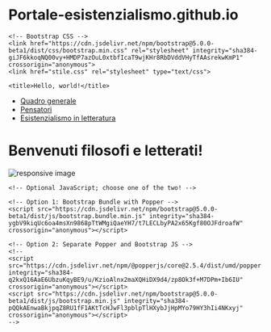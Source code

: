 # Portale-esistenzialismo.github.io<!doctype html>
<html lang="en">
  <head>
    <!-- Required meta tags -->
    <meta charset="utf-8">
    <meta name="viewport" content="width=device-width, initial-scale=1">

    <!-- Bootstrap CSS -->
    <link href="https://cdn.jsdelivr.net/npm/bootstrap@5.0.0-beta1/dist/css/bootstrap.min.css" rel="stylesheet" integrity="sha384-giJF6kkoqNQ00vy+HMDP7azOuL0xtbfIcaT9wjKHr8RbDVddVHyTfAAsrekwKmP1" crossorigin="anonymous">
    <link href="stile.css" rel="stylesheet" type="text/css">

    <title>Hello, world!</title>
  </head>
  <body>
    <ul class="nav justify-content-center">
  <li class="nav-item">
    <a class="nav-link active" aria-current="page" href="quadrogenerale.html">Quadro generale</a>
  </li>
  <li class="nav-item">
    <a class="nav-link" href="pensatori.html">Pensatori</a>
  </li>
  <li class="nav-item">
    <a class="nav-link" href="esistenzialismoinletteratura.html">Esistenzialismo in letteratura</a>
  </li>
</ul>
    <h1>Benvenuti filosofi e letterati!</h1> 
    <img src="1586276346567_Filosofia-800x520.jpg" class="img-fluid" alt="responsive image">


    <!-- Optional JavaScript; choose one of the two! -->

    <!-- Option 1: Bootstrap Bundle with Popper -->
    <script src="https://cdn.jsdelivr.net/npm/bootstrap@5.0.0-beta1/dist/js/bootstrap.bundle.min.js" integrity="sha384-ygbV9kiqUc6oa4msXn9868pTtWMgiQaeYH7/t7LECLbyPA2x65Kgf80OJFdroafW" crossorigin="anonymous"></script>

    <!-- Option 2: Separate Popper and Bootstrap JS -->
    <!--
    <script src="https://cdn.jsdelivr.net/npm/@popperjs/core@2.5.4/dist/umd/popper.min.js" integrity="sha384-q2kxQ16AaE6UbzuKqyBE9/u/KzioAlnx2maXQHiDX9d4/zp8Ok3f+M7DPm+Ib6IU" crossorigin="anonymous"></script>
    <script src="https://cdn.jsdelivr.net/npm/bootstrap@5.0.0-beta1/dist/js/bootstrap.min.js" integrity="sha384-pQQkAEnwaBkjpqZ8RU1fF1AKtTcHJwFl3pblpTlHXybJjHpMYo79HY3hIi4NKxyj" crossorigin="anonymous"></script>
    -->
  </body>
</html>
